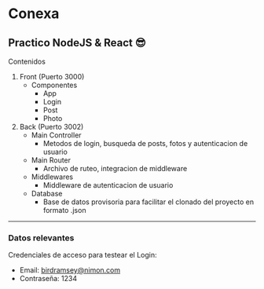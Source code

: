 # Conexa
## Practico NodeJS & React 😎
Contenidos
1. Front (Puerto 3000)
    - Componentes
        - App
        - Login
        - Post
        - Photo
2. Back (Puerto 3002)
    - Main Controller 
        * Metodos de login, busqueda de posts, fotos y autenticacion de usuario
    - Main Router
        * Archivo de ruteo, integracion de middleware
    - Middlewares
        * Middleware de autenticacion de usuario
    - Database
        * Base de datos provisoria para facilitar el clonado del proyecto en formato .json
----------------------------
### Datos relevantes
Credenciales de acceso para testear el Login:
- Email: birdramsey@nimon.com
- Contraseña: 1234